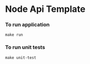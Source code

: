 # Node Api Template

### To run application
```make run```

### To run unit tests
```make unit-test```